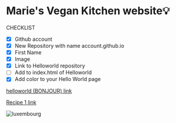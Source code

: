 # Marie's Vegan Kitchen website💡
CHECKLIST
- [x] Github account
- [x] New Repository with name account.github.io
- [x] First Name
- [x] Image
- [x] Link to Helloworld repository
- [ ] Add to index.html of Helloworld
- [x] Add color to your Hello World page

[helloworld (BONJOUR) link](https://mariee2024.github.io/Helloworld/)

[Recipe 1 link]( https://mariee2024.github.io/Recipe-1/)

![luxembourg](https://img.freepik.com/premium-vector/outline-map-luxembourg-country-vector-illustration_628809-758.jpg)


